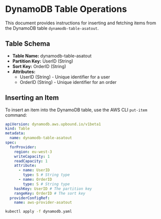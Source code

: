 # DynamoDB Table Operations

This document provides instructions for inserting and fetching items from the DynamoDB table `dynamodb-table-asatout`.

## Table Schema

- **Table Name:** dynamodb-table-asatout
- **Partition Key:** UserID (String)
- **Sort Key:** OrderID (String)
- **Attributes:**
  - UserID (String) - Unique identifier for a user
  - OrderID (String) - Unique identifier for an order

## Inserting an Item

To insert an item into the DynamoDB table, use the AWS CLI `put-item` command:

```yaml
apiVersion: dynamodb.aws.upbound.io/v1beta1
kind: Table
metadata:
  name: dynamodb-table-asatout
spec:
  forProvider:
    region: eu-west-3
    writeCapacity: 1
    readCapacity: 1
    attribute:
      - name: UserID
        type: S # String type
      - name: OrderID
        type: S # String type
    hashKey: UserID # The partition key
    rangeKey: OrderID # The sort key
  providerConfigRef:
    name: aws-provider-asatout
```

```bash
kubectl apply -f dynamodb.yaml
```
